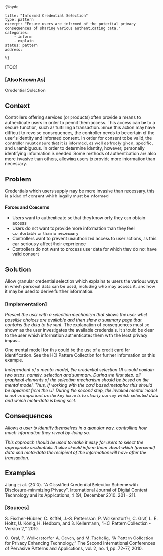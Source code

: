     {%hyde

    title: "Informed Credential Selection"
    type: pattern
    excerpt: "Ensure users are informed of the potential privacy consequences of sharing various authenticating data."
    categories:
        - inform
        - explain
    status: pattern
    address:

    %}

[TOC]

### [Also Known As]
<!-- All other names the pattern is known by.-->

Credential Selection

## Context
<!-- The situations in which the pattern may apply.-->
<!-- Aspects which constrain the solution, but are not modified by it. They affect the impact of different forces.-->

Controllers offering services (or products) often provide a means to authenticate users in order to permit them access. This access can be to a secure function, such as fulfilling a transaction. Since this action may have difficult to reverse consequences, the controller needs to be certain of the user's identity and informed consent. In order for consent to be valid, the controller must ensure that it is informed, as well as freely given, specific, and unambiguous. In order to determine identity, however, personally identifying information is needed. Some methods of authentication are also more invasive than others, allowing users to provide more information than necessary.

## Problem
<!-- The problem a pattern addresses, including a list of forces describing why a problem might be difficult to solve.-->

Credentials which users supply may be more invasive than necessary, this is a kind of consent which legally must be informed.

#### Forces and Concerns
<!-- Implications in this problem which affect the appropriateness of a solution, and are affected by this pattern.-->
<!-- Forces should be highly visible for easy reference, where less obvious a dedicated section is recommended.-->
- Users want to authenticate so that they know only they can obtain access
- Users do not want to provide more information than they feel comfortable or than is necessary
- Controllers want to prevent unauthorized access to user actions, as this can seriously affect their experience
- Controllers do not want to process user data for which they do not have valid consent

## Solution
<!-- A concise description of how the pattern addresses the problem.-->

Allow granular credential selection which explains to users the various ways in which personal data can be used, including who may access it, and how it may be used to derive further information.

<!--### [Structure]-->
<!--A detailed specification of the structural aspects of the pattern. A class diagram if applicable.-->



### [Implementation]
<!--Guidelines for implementing the pattern; code fragments; suggested PETS; policy fragments.-->

_Present the user with a selection mechanism that shows the user what possible choices are available and then show a summary page that contains the data to be sent._ The explanation of consequences must be shown as the user investigates the available credentials. It should be clear to the user which information authenticates them with the least privacy impact.

One mental model for this could be the use of a credit card for identification. See the HCI Pattern Collection for further information on this example.

_Independent of a mental model, the credential selection UI should contain two steps, namely, selection and summary. During the first step, all graphical elements of the selection mechanism should be based on the mental model. Thus, if working with the card based metaphor this should be apparent from the UI. During the second step, the invoked mental model is not as important as the key issue is to clearly convey which selected data and which meta-data is being sent._

## Consequences
<!--The advantages (benefits) and disadvantages (liabilities) of applying the pattern.-->

_Allows a user to identify themselves in a granular way, controlling how much information they reveal by doing so._

_This approach should be used to make it easy for users to select the appropriate credentials. It also should inform them about which (personal) data and meta-data the recipient of the information will have after the transaction._

<!--### [Constraints]-->
<!-- limitations as a consequence of applying the pattern.-->



## Examples
<!--Motivational example to see how the pattern is applied.-->

Jiang et al. (2010). "A Classified Credential Selection Scheme with Disclosure-minimizing Privacy". International Journal of Digital Content Technology and its Applications, 4 (9), December 2010. 201 - 211.

<!--### [Known Uses]-->
<!-- Pointers to various applications of the pattern.-->



<!--## See Also-->
<!-- Any pointers to relevant information, not contained in the subfields below.-->



<!--### [Related Patterns]-->
<!-- Supporting and conflicting patterns-->
<!-- These relationships are still under review -->
### [Sources]
<!-- References to the original source of the pattern.-->

S. Fischer-Hübner, C. Köffel, J.-S. Pettersson, P. Wolkerstorfer, C. Graf, L. E. Holtz, U. König, H. Hedbom, and B. Kellermann, “HCI Pattern Collection - Version 2,” 2010.

C. Graf, P. Wolkerstorfer, A. Geven, and M. Tscheligi, “A Pattern Collection for Privacy Enhancing Technology,” The Second International Conferences of Pervasive Patterns and Applications, vol. 2, no. 1, pp. 72–77, 2010.

<!--## General Comments-->
<!-- Separate discussion on the pattern.-->



<!--## Tags-->
<!-- User definable descriptors for additional correlation.-->




